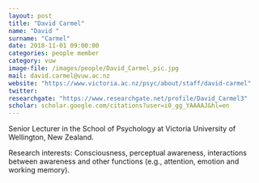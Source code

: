 ```yaml
---
layout: post
title: "David Carmel"
name: "David "
surname: "Carmel"
date: 2018-11-01 09:00:00
categories: people member
category: vuw
image-file: /images/people/David_Carmel_pic.jpg
mail: david.carmel@vuw.ac.nz
website: "https://www.victoria.ac.nz/psyc/about/staff/david-carmel"
twitter:
researchgate: "https://www.researchgate.net/profile/David_Carmel3"
scholar: scholar.google.com/citations?user=i0_gg_YAAAAJ&hl=en
---
```


Senior Lecturer in the School of Psychology at Victoria University of Wellington, New Zealand.

Research interests: Consciousness, perceptual awareness, interactions between awareness and other functions (e.g., attention, emotion and working memory).
